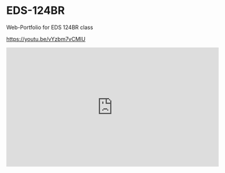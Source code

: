 # EDS-124BR
Web-Portfolio for EDS 124BR class


https://youtu.be/vYzbm7vCMlU


<iframe width="560" height="315" src="https://youtu.be/vYzbm7vCMlU" frameborder="0" allow="accelerometer; autoplay; clipboard-write; encrypted-media; gyroscope; picture-in-picture" allowfullscreen></iframe>
